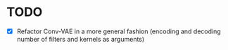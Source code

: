 # TODO

- [x] Refactor Conv-VAE in a more general fashion (encoding and decoding number of filters and kernels as arguments)

